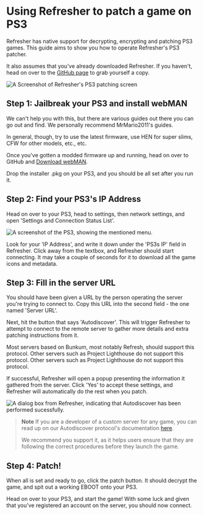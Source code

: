 # Using Refresher to patch a game on PS3

Refresher has native support for decrypting, encrypting and patching PS3 games. This guide aims to show you how to operate Refresher's PS3 patcher.

It also assumes that you've already downloaded Refresher. If you haven't, head on over to the [GitHub page](https://github.com/LittleBigRefresh/Refresher) to grab yourself a copy.

![A Screenshot of Refresher's PS3 patching screen](https://littlebigrefresh.github.io/Docs/patching/images/refresher-ps3.png)

## Step 1: Jailbreak your PS3 and install webMAN

We can't help you with this, but there are various guides out there you can go out and find. We personally recommend MrMario2011's guides.

In general, though, try to use the latest firmware, use HEN for super slims, CFW for other models, etc., etc.

Once you've gotten a modded firmware up and running, head on over to GitHub and [Download webMAN](https://github.com/aldostools/webMAN-MOD/releases).

Drop the installer .pkg on your PS3, and you should be all set after you run it.

## Step 2: Find your PS3's IP Address

Head on over to your PS3, head to settings, then network settings, and open 'Settings and Connection Status List'.

![A screenshot of the PS3, showing the mentioned menu.](https://littlebigrefresh.github.io/Docs/patching/images/ps3-ip.png)

Look for your 'IP Address', and write it down under the 'PS3s IP' field in Refresher.
Click away from the textbox, and Refresher should start connecting. It may take a couple of seconds for it to download all the game icons and metadata.

## Step 3: Fill in the server URL

You should have been given a URL by the person operating the server you're trying to connect to. Copy this URL into the second field - the one named 'Server URL'.

Next, hit the button that says 'Autodiscover'. This will trigger Refresher to attempt to connect to the remote server to gather more details and extra patching instructions from it.

Most servers based on Bunkum, most notably Refresh, should support this protocol. Other servers such as Project Lighthouse do not support this protocol. Other servers such as Project Lighthouse do not support this protocol.

If successful, Refresher will open a popup presenting the information it gathered from the server. Click 'Yes' to accept these settings, and Refresher will automatically do the rest when you patch.

![A dialog box from Refresher, indicating that Autodiscover has been performed sucessfully.](https://littlebigrefresh.github.io/Docs/patching/images/autodiscover-success.png)

> **Note**
> If you are a developer of a custom server for any game, you can read up on our Autodiscover protocol's documentation [here](https://littlebigrefresh.github.io/Docs/autodiscover-api).
>
> We recommend you support it, as it helps users ensure that they are following the correct procedures before they launch the game.

## Step 4: Patch!

When all is set and ready to go, click the patch button. It should decrypt the game, and spit out a working EBOOT onto your PS3.

Head on over to your PS3, and start the game! With some luck and given that you've registered an account on the server, you should now connect.
